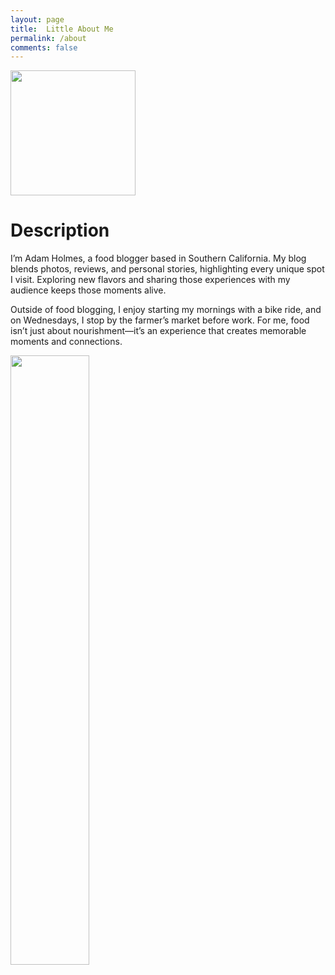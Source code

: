 ```yaml
---
layout: page
title:  Little About Me
permalink: /about
comments: false
---
```


<img src="/assets/images/adam.png" width=200 />

<h1>Description</h1>
I’m Adam Holmes, a food blogger based in Southern California. My blog blends photos, reviews, and personal stories, highlighting every unique spot I visit. Exploring new flavors and sharing those experiences with my audience keeps those moments alive.

Outside of food blogging, I enjoy starting my mornings with a bike ride, and on Wednesdays, I stop by the farmer’s market before work. For me, food isn’t just about nourishment—it’s an experience that creates memorable moments and connections.

<img src="/assets/images/pier.png" width="50%" />
